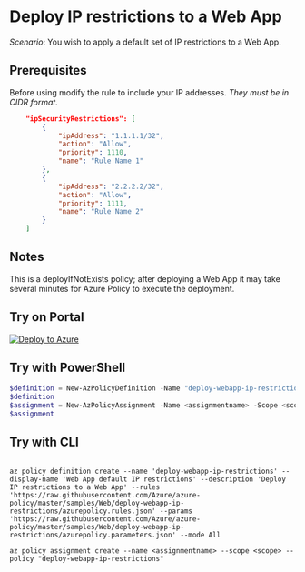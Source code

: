 # Deploy IP restrictions to a Web App

*Scenario*: You wish to apply a default set of IP restrictions to a Web App.

## Prerequisites
Before using modify the rule to include your IP addresses.  _They must be in CIDR format._

````json
    "ipSecurityRestrictions": [
        {
            "ipAddress": "1.1.1.1/32",
            "action": "Allow",
            "priority": 1110,
            "name": "Rule Name 1"
        },
        {
            "ipAddress": "2.2.2.2/32",
            "action": "Allow",
            "priority": 1111,
            "name": "Rule Name 2"
        }
    ]
````

## Notes
This is a deployIfNotExists policy; after deploying a Web App it may take several minutes for Azure Policy to execute the deployment.

## Try on Portal

[![Deploy to Azure](http://azuredeploy.net/deploybutton.png)](https://portal.azure.com/#blade/Microsoft_Azure_Policy/CreatePolicyDefinitionBlade/uri/https%3A%2F%2Fraw.githubusercontent.com%2FAzure%2Fazure-policy%2Fmaster%2Fsamples%2FWeb%2Fdeploy-webapp-ip-restrictions%2Fazurepolicy.json)

## Try with PowerShell

````powershell
$definition = New-AzPolicyDefinition -Name "deploy-webapp-ip-restrictions" -DisplayName "Web App default IP restrictions" -description "Deploy IP restrictions to a Web App" -Policy 'https://raw.githubusercontent.com/Azure/azure-policy/master/samples/Web/deploy-webapp-ip-restrictions/azurepolicy.rules.json' -Parameter 'https://raw.githubusercontent.com/Azure/azure-policy/master/samples/Web/deploy-webapp-ip-restrictions/azurepolicy.parameters.json' -Mode All
$definition
$assignment = New-AzPolicyAssignment -Name <assignmentname> -Scope <scope>  -PolicyDefinition $definition
$assignment 
````

## Try with CLI

````cli

az policy definition create --name 'deploy-webapp-ip-restrictions' --display-name 'Web App default IP restrictions' --description 'Deploy IP restrictions to a Web App' --rules 'https://raw.githubusercontent.com/Azure/azure-policy/master/samples/Web/deploy-webapp-ip-restrictions/azurepolicy.rules.json' --params 'https://raw.githubusercontent.com/Azure/azure-policy/master/samples/Web/deploy-webapp-ip-restrictions/azurepolicy.parameters.json' --mode All

az policy assignment create --name <assignmentname> --scope <scope> --policy "deploy-webapp-ip-restrictions" 

````
